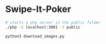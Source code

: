 Swipe-It-Poker
==============

```sh
# starts a php server in the public folder
./php -S localhost:3001 -t public
```

```sh
python3 download_images.py
```

